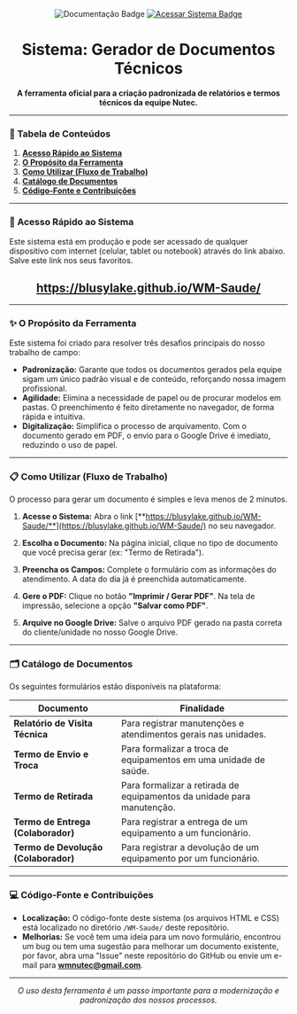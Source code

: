 <div align="center">
  <img src="https://img.shields.io/badge/Sistema-Gerador_de_Documentos-34495E?style=for-the-badge&logo=html5" alt="Documentação Badge"/>
  <a href="https://blusylake.github.io/WM-Saude/" target="_blank"><img src="https://img.shields.io/badge/Acessar_Sistema-Online-brightgreen?style=for-the-badge&logo=googlechrome" alt="Acessar Sistema Badge"/></a>
</div>

<h1 align="center">
  Sistema: Gerador de Documentos Técnicos
</h1>

<p align="center">
  <strong>A ferramenta oficial para a criação padronizada de relatórios e termos técnicos da equipe Nutec.</strong>
</p>

---

### 📖 Tabela de Conteúdos

1.  [**Acesso Rápido ao Sistema**](#-acesso-rápido-ao-sistema)
2.  [**O Propósito da Ferramenta**](#-o-propósito-da-ferramenta)
3.  [**Como Utilizar (Fluxo de Trabalho)**](#-como-utilizar-fluxo-de-trabalho)
4.  [**Catálogo de Documentos**](#-catálogo-de-documentos)
5.  [**Código-Fonte e Contribuições**](#-código-fonte-e-contribuições)

---

### 🚀 Acesso Rápido ao Sistema

Este sistema está em produção e pode ser acessado de qualquer dispositivo com internet (celular, tablet ou notebook) através do link abaixo. Salve este link nos seus favoritos.

<h2 align="center"><a href="https://blusylake.github.io/WM-Saude/" target="_blank">https://blusylake.github.io/WM-Saude/</a></h2>

---

### ✨ O Propósito da Ferramenta

Este sistema foi criado para resolver três desafios principais do nosso trabalho de campo:

-   **Padronização:** Garante que todos os documentos gerados pela equipe sigam um único padrão visual e de conteúdo, reforçando nossa imagem profissional.
-   **Agilidade:** Elimina a necessidade de papel ou de procurar modelos em pastas. O preenchimento é feito diretamente no navegador, de forma rápida e intuitiva.
-   **Digitalização:** Simplifica o processo de arquivamento. Com o documento gerado em PDF, o envio para o Google Drive é imediato, reduzindo o uso de papel.

---

### 📋 Como Utilizar (Fluxo de Trabalho)

O processo para gerar um documento é simples e leva menos de 2 minutos.

1.  **Acesse o Sistema:** Abra o link [**https://blusylake.github.io/WM-Saude/**](https://blusylake.github.io/WM-Saude/) no seu navegador.

2.  **Escolha o Documento:** Na página inicial, clique no tipo de documento que você precisa gerar (ex: "Termo de Retirada").

3.  **Preencha os Campos:** Complete o formulário com as informações do atendimento. A data do dia já é preenchida automaticamente.

4.  **Gere o PDF:** Clique no botão **"Imprimir / Gerar PDF"**. Na tela de impressão, selecione a opção **"Salvar como PDF"**.

5.  **Arquive no Google Drive:** Salve o arquivo PDF gerado na pasta correta do cliente/unidade no nosso Google Drive.

---

### 🗂️ Catálogo de Documentos

Os seguintes formulários estão disponíveis na plataforma:

| Documento                               | Finalidade                                                                |
| --------------------------------------- | ------------------------------------------------------------------------- |
| **Relatório de Visita Técnica** | Para registrar manutenções e atendimentos gerais nas unidades.            |
| **Termo de Envio e Troca**      | Para formalizar a troca de equipamentos em uma unidade de saúde.          |
| **Termo de Retirada**               | Para formalizar a retirada de equipamentos da unidade para manutenção.    |
| **Termo de Entrega (Colaborador)** | Para registrar a entrega de um equipamento a um funcionário.              |
| **Termo de Devolução (Colaborador)** | Para registrar a devolução de um equipamento por um funcionário.          |

---

### 💻 Código-Fonte e Contribuições

-   **Localização:** O código-fonte deste sistema (os arquivos HTML e CSS) está localizado no diretório `/WM-Saude/` deste repositório.
-   **Melhorias:** Se você tem uma ideia para um novo formulário, encontrou um bug ou tem uma sugestão para melhorar um documento existente, por favor, abra uma "Issue" neste repositório do GitHub ou envie um e-mail para **wmnutec@gmail.com**.

---
<div align="center">
  <em>O uso desta ferramenta é um passo importante para a modernização e padronização dos nossos processos.</em>
</div>